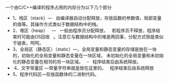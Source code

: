 一个由C/C++编译的程序占用的内存分为以下几个部分 

* 1、栈区（stack）—   由编译器自动分配释放，存放函数的参数值，局部变量的值等。其操作方式类似于数据结构中的栈。 
* 2、堆区（heap）   —   一般由程序员分配释放，   若程序员不释放，程序结束时可能由OS回收   。注意它与数据结构中的堆是两回事，分配方式倒是类似于链表，呵呵。 
* 3、全局区（静态区）（static）—，全局变量和静态变量的存储是放在一块的，初始化的全局变量和静态变量在一块区域， 未初始化的全局变量和未初始化的静态变量在相邻的另一块区域。   -   程序结束后由系统释放。 
*  4、文字常量区 —常量字符串就是放在这里的。   程序结束后由系统释放 
*  5、程序代码区—存放函数体的二进制代码。 

